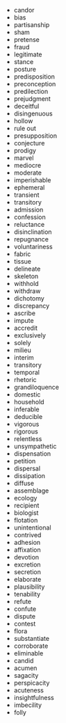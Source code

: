 * candor
* bias
* partisanship
* sham
* pretense
* fraud
* legitimate
* stance
* posture
* predisposition
* preconception
* predilection
* prejudgment
* deceitful
* disingenuous
* hollow
* rule out
* presupposition
* conjecture
* prodigy
* marvel
* mediocre
* moderate
* imperishable
* ephemeral
* transient
* transitory
* admission
* confession
* reluctance
* disinclination
* repugnance
* voluntariness
* fabric
* tissue
* delineate
* skeleton
* withhold
* withdraw
* dichotomy
* discrepancy
* ascribe
* impute
* accredit
* exclusively
* solely
* milieu
* interim
* transitory
* temporal
* rhetoric
* grandiloquence
* domestic
* household
* inferable
* deducible
* vigorous
* rigorous
* relentless
* unsympathetic
* dispensation
* petition
* dispersal
* dissipation
* diffuse
* assemblage
* ecology
* recipient
* biologist
* flotation
* unintentional
* contrived
* adhesion
* affixation
* devotion
* excretion
* secretion
* elaborate
* plausibility
* tenability
* refute
* confute
* dispute
* contest
* flora
* substantiate
* corroborate
* eliminable
* candid
* acumen
* sagacity
* perspicacity
* acuteness
* insightfulness
* imbecility
* folly
